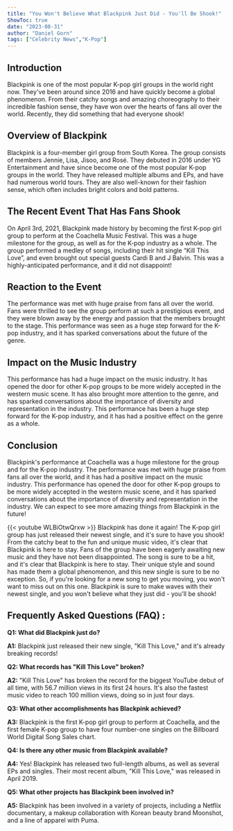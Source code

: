 ```yaml
---
title: "You Won't Believe What Blackpink Just Did - You'll Be Shook!"
ShowToc: true 
date: "2023-08-31"
author: "Daniel Gorn" 
tags: ["Celebrity News","K-Pop"]
---
```

## Introduction

Blackpink is one of the most popular K-pop girl groups in the world right now. They've been around since 2016 and have quickly become a global phenomenon. From their catchy songs and amazing choreography to their incredible fashion sense, they have won over the hearts of fans all over the world. Recently, they did something that had everyone shook! 

## Overview of Blackpink

Blackpink is a four-member girl group from South Korea. The group consists of members Jennie, Lisa, Jisoo, and Rosé. They debuted in 2016 under YG Entertainment and have since become one of the most popular K-pop groups in the world. They have released multiple albums and EPs, and have had numerous world tours. They are also well-known for their fashion sense, which often includes bright colors and bold patterns.

## The Recent Event That Has Fans Shook

On April 3rd, 2021, Blackpink made history by becoming the first K-pop girl group to perform at the Coachella Music Festival. This was a huge milestone for the group, as well as for the K-pop industry as a whole. The group performed a medley of songs, including their hit single “Kill This Love”, and even brought out special guests Cardi B and J Balvin. This was a highly-anticipated performance, and it did not disappoint!

## Reaction to the Event

The performance was met with huge praise from fans all over the world. Fans were thrilled to see the group perform at such a prestigious event, and they were blown away by the energy and passion that the members brought to the stage. This performance was seen as a huge step forward for the K-pop industry, and it has sparked conversations about the future of the genre.

## Impact on the Music Industry

This performance has had a huge impact on the music industry. It has opened the door for other K-pop groups to be more widely accepted in the western music scene. It has also brought more attention to the genre, and has sparked conversations about the importance of diversity and representation in the industry. This performance has been a huge step forward for the K-pop industry, and it has had a positive effect on the genre as a whole.

## Conclusion

Blackpink's performance at Coachella was a huge milestone for the group and for the K-pop industry. The performance was met with huge praise from fans all over the world, and it has had a positive impact on the music industry. This performance has opened the door for other K-pop groups to be more widely accepted in the western music scene, and it has sparked conversations about the importance of diversity and representation in the industry. We can expect to see more amazing things from Blackpink in the future!

{{< youtube WLBiOtwQrxw >}} 
Blackpink has done it again! The K-pop girl group has just released their newest single, and it's sure to have you shook! From the catchy beat to the fun and unique music video, it's clear that Blackpink is here to stay. Fans of the group have been eagerly awaiting new music and they have not been disappointed. The song is sure to be a hit, and it's clear that Blackpink is here to stay. Their unique style and sound has made them a global phenomenon, and this new single is sure to be no exception. So, if you're looking for a new song to get you moving, you won't want to miss out on this one. Blackpink is sure to make waves with their newest single, and you won't believe what they just did - you'll be shook!

## Frequently Asked Questions (FAQ) :
**Q1: What did Blackpink just do?**

**A1:** Blackpink just released their new single, "Kill This Love," and it's already breaking records!

**Q2: What records has "Kill This Love" broken?**

**A2:** "Kill This Love" has broken the record for the biggest YouTube debut of all time, with 56.7 million views in its first 24 hours. It's also the fastest music video to reach 100 million views, doing so in just four days.

**Q3: What other accomplishments has Blackpink achieved?**

**A3:** Blackpink is the first K-pop girl group to perform at Coachella, and the first female K-pop group to have four number-one singles on the Billboard World Digital Song Sales chart.

**Q4: Is there any other music from Blackpink available?**

**A4:** Yes! Blackpink has released two full-length albums, as well as several EPs and singles. Their most recent album, "Kill This Love," was released in April 2019.

**Q5: What other projects has Blackpink been involved in?**

**A5:** Blackpink has been involved in a variety of projects, including a Netflix documentary, a makeup collaboration with Korean beauty brand Moonshot, and a line of apparel with Puma.





